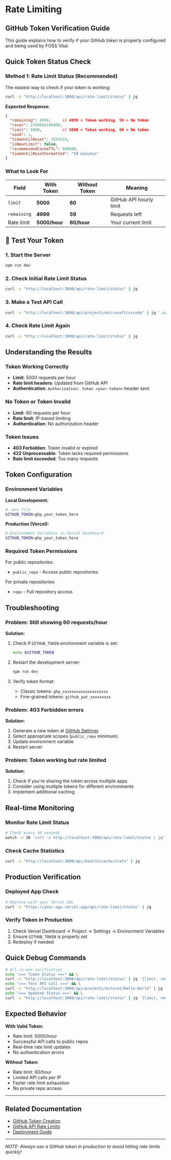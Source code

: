 # Rate Limiting

## GitHub Token Verification Guide

This guide explains how to verify if your GitHub token is properly configured and being used by FOSS Vital.

## Quick Token Status Check

### Method 1: Rate Limit Status (Recommended)

The easiest way to check if your token is working:

```bash
curl -s "http://localhost:3000/api/rate-limit/status" | jq
```

**Expected Response:**

```json
{
  "remaining": 4999,     // 4999 = Token working, 59 = No token
  "reset": 1749566198000,
  "limit": 5000,         // 5000 = Token working, 60 = No token  
  "used": 1,
  "timeUntilReset": 3594159,
  "isNearLimit": false,
  "recommendedCacheTTL": 900000,
  "timeUntilResetFormatted": "59 minutes"
}
```

### What to Look For

| Field | With Token | Without Token | Meaning |
|-------|------------|---------------|---------|
| `limit` | **5000** | **60** | GitHub API hourly limit |
| `remaining` | **4999** | **59** | Requests left |
| Rate limit | **5000/hour** | **60/hour** | Your current limit |

## 🧪 Test Your Token

### 1. Start the Server

```bash
npm run dev
```

### 2. Check Initial Rate Limit Status

```bash
curl -s "http://localhost:3000/api/rate-limit/status" | jq
```

### 3. Make a Test API Call

```bash
curl -s "http://localhost:3000/api/projects/microsoft/vscode" | jq '.success'
```

### 4. Check Rate Limit Again

```bash
curl -s "http://localhost:3000/api/rate-limit/status" | jq
```

## Understanding the Results

### Token Working Correctly

- **Limit**: 5000 requests per hour
- **Rate limit headers**: Updated from GitHub API
- **Authentication**: `Authorization: token <your-token>` header sent

### No Token or Token Invalid

- **Limit**: 60 requests per hour  
- **Rate limit**: IP-based limiting
- **Authentication**: No authorization header

### Token Issues

- **403 Forbidden**: Token invalid or expired
- **422 Unprocessable**: Token lacks required permissions
- **Rate limit exceeded**: Too many requests

## Token Configuration

### Environment Variables

**Local Development:**

```bash
# .env file
GITHUB_TOKEN=ghp_your_token_here
```

**Production (Vercel):**

```bash
# Environment Variables in Vercel Dashboard
GITHUB_TOKEN=ghp_your_token_here
```

### Required Token Permissions

For public repositories:

- `public_repo` - Access public repositories

For private repositories:

- `repo` - Full repository access

## Troubleshooting

### Problem: Still showing 60 requests/hour

**Solution:**

1. Check if `GITHUB_TOKEN` environment variable is set:

   ```bash
   echo $GITHUB_TOKEN
   ```

2. Restart the development server:

   ```bash
   npm run dev
   ```

3. Verify token format:
   - Classic tokens: `ghp_xxxxxxxxxxxxxxxxxxxx`
   - Fine-grained tokens: `github_pat_xxxxxxxxx`

### Problem: 403 Forbidden errors

**Solution:**

1. Generate a new token at [GitHub Settings](https://github.com/settings/tokens)
2. Select appropriate scopes (`public_repo` minimum)
3. Update environment variable
4. Restart server

### Problem: Token working but rate limited

**Solution:**

1. Check if you're sharing the token across multiple apps
2. Consider using multiple tokens for different environments
3. Implement additional caching

## Real-time Monitoring

### Monitor Rate Limit Status

```bash
# Check every 30 seconds
watch -n 30 'curl -s http://localhost:3000/api/rate-limit/status | jq'
```

### Check Cache Statistics

```bash
curl -s "http://localhost:3000/api/health/cache/stats" | jq
```

## Production Verification

### Deployed App Check

```bash
# Replace with your Vercel URL
curl -s "https://your-app.vercel.app/api/rate-limit/status" | jq
```

### Verify Token in Production

1. Check Vercel Dashboard → Project → Settings → Environment Variables
2. Ensure `GITHUB_TOKEN` is properly set
3. Redeploy if needed

## Quick Debug Commands

```bash
# All-in-one verification
echo "=== Token Status ===" && \
curl -s "http://localhost:3000/api/rate-limit/status" | jq '{limit, remaining, used}' && \
echo "=== Test API Call ===" && \
curl -s "http://localhost:3000/api/projects/octocat/Hello-World" | jq '.success' && \
echo "=== Updated Status ===" && \
curl -s "http://localhost:3000/api/rate-limit/status" | jq '{limit, remaining, used}'
```

## Expected Behavior

**With Valid Token:**

- Rate limit: 5000/hour
- Successful API calls to public repos
- Real-time rate limit updates
- No authentication errors

**Without Token:**

- Rate limit: 60/hour
- Limited API calls per IP
- Faster rate limit exhaustion
- No private repo access

---

## Related Documentation

- [GitHub Token Creation](https://docs.github.com/en/authentication/keeping-your-account-and-data-secure/creating-a-personal-access-token)
- [GitHub API Rate Limits](https://docs.github.com/en/rest/overview/resources-in-the-rest-api#rate-limiting)
- [Deployment Guide](./DEPLOYMENT.md)

---

*NOTE: Always use a GitHub token in production to avoid hitting rate limits quickly!*
